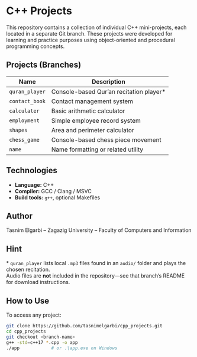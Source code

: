 # C++ Projects

This repository contains a collection of individual C++ mini-projects, each located in a separate Git branch. These projects were developed for learning and practice purposes using object-oriented and procedural programming concepts.

## Projects (Branches)

| Name             | Description                          |
|------------------|--------------------------------------|
| `quran_player`   |Console-based Qur’an recitation player*| 
| `contact_book`   | Contact management system            |
| `calculater`     | Basic arithmetic calculator          |
| `employment`     | Simple employee record system        |
| `shapes`         | Area and perimeter calculator        |
| `chess_game`     | Console-based chess piece movement   |
| `name`           | Name formatting or related utility   |

## Technologies

- **Language:** C++
- **Compiler:** GCC / Clang / MSVC
- **Build tools:** `g++`, optional Makefiles


## Author

Tasnim Elgarbi – Zagazig University – Faculty of Computers and Information

## Hint
\* `quran_player` lists local `.mp3` files found in an `audio/` folder and plays the chosen recitation.  
Audio files are **not** included in the repository—see that branch’s README for download instructions.

## How to Use

To access any project:

```bash
git clone https://github.com/tasnimelgarbi/cpp_projects.git
cd cpp_projects
git checkout <branch-name>
g++ -std=c++17 *.cpp -o app
./app            # or .\app.exe on Windows

